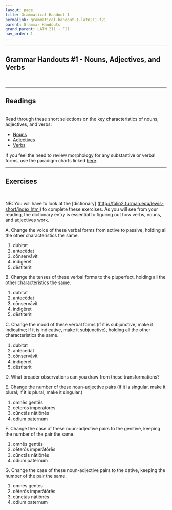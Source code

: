 ```yaml
---
layout: page
title: Grammatical Handout 1
permalink: grammatical-handout-1-latn211-f21
parent: Grammar Handouts
grand_parent: LATN 211 - F21
nav_order: 1
---
```

***

## Grammar Handouts #1 - Nouns, Adjectives, and Verbs
&nbsp;  

***

## Readings
&nbsp;  
Read through these short selections on the key characteristics of nouns, adjectives, and verbs:
 - [Nouns](https://lingualatina.github.io/textbook/presentation/01-nouns-adjs-pron/nouns/)
 - [Adjectives](https://lingualatina.github.io/textbook/presentation/01-nouns-adjs-pron/adjectives/)
 - [Verbs](https://lingualatina.github.io/textbook/presentation/02-verbs/overview/)

If you feel the need to review morphology for any substantive or verbal forms, use the paradigm charts linked [here](https://lingualatina.github.io/textbook/reference/).

***

## Exercises
&nbsp;  

NB: You will have to look at the [dictionary] (http://folio2.furman.edu/lewis-short/index.html) to complete these exercises. As you will see from your reading, the dictionary entry is essential to figuring out how verbs, nouns, and adjectives work.

A. Change the voice of these verbal forms from active to passive, holding all the other characteristics the same.

1. dubitat
2. antecēdat
3. cōnservāvit
4. indigēret
5. dēstiterit

B. Change the tenses of these verbal forms to the pluperfect, holding all the other characteristics the same.

1. dubitat
2. antecēdat
3. cōnservāvit
4. indigēret
5. dēstiterit

C. Change the mood of these verbal forms (if it is subjunctive, make it indicative; if it is indicative, make it subjunctive), holding all the other characteristics the same.

1. dubitat
2. antecēdat
3. cōnservāvit
4. indigēret
5. dēstiterit

D. What broader observations can you draw from these transformations?

E. Change the number of these noun-adjective pairs (if it is singular, make it plural; if it is plural, make it singular.)

1. omnēs gentēs
2. cēterōs imperātōrēs
3. cūnctās nātiōnēs
4. odium paternum

F. Change the case of these noun-adjective pairs to the genitive, keeping the number of the pair the same.

1. omnēs gentēs
2. cēterōs imperātōrēs
3. cūnctās nātiōnēs
4. odium paternum

G. Change the case of these noun-adjective pairs to the dative, keeping the number of the pair the same.

1. omnēs gentēs
2. cēterōs imperātōrēs
3. cūnctās nātiōnēs
4. odium paternum
